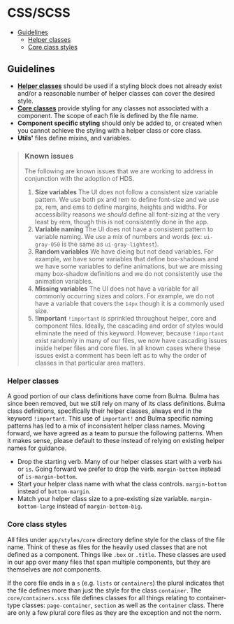 # CSS/SCSS

<!-- START doctoc generated TOC please keep comment here to allow auto update -->
<!-- DON'T EDIT THIS SECTION, INSTEAD RE-RUN doctoc TO UPDATE -->

- [Guidelines](#guidelines)
  - [Helper classes](#helper-classes)
  - [Core class styles](#core-class-styles)

<!-- END doctoc generated TOC please keep comment here to allow auto update -->

## Guidelines

- [**Helper classes**](#helper-classes) should be used if a styling block does not already exist and/or a reasonable number of helper classes can cover the desired style.
- [**Core classes**](#core-class-styles) provide styling for any classes not associated with a component. The scope of each file is defined by the file name.
- **Component specific styling** should only be added to, or created when you cannot achieve the styling with a helper class or core class.
- **Utils'** files define mixins, and variables. 

> ### Known issues
> The following are known issues that we are working to address in conjunction with the adoption of HDS.
> 1. **Size variables** The UI does not follow a consistent size variable pattern. We use both px and rem to define font-size and we use px, rem, and ems to define margins, heights and widths. For accessibility reasons we _should_ define all font-sizing at the very least by rem, though this is not consistently done in the app.
> 2. **Variable naming** The UI does not have a consistent pattern to variable naming. We use a mix of numbers and words (ex: `ui-gray-050` is the same as `ui-gray-lightest`).
> 3. **Random variables** We have dieing but not dead variables. For example, we have some variables that define box-shadows and we have some variables to define animations, but we are missing many box-shadow definitions and we do not consistently use the animation variables.
> 4. **Missing variables** The UI does not have a variable for all commonly occurring sizes and colors. For example, we do not have a variable that covers the `14px` though it is a commonly used size.
> 5. **!Important** `!important` is sprinkled throughout helper, core and component files. Ideally, the cascading and order of styles would eliminate the need of this keyword. However, because `!important` exist randomly in many of our files, we now have cascading issues inside helper files and core files. In all known cases where these issues exist a comment has been left as to why the order of classes in that particular area matters.

### Helper classes

A good portion of our class definitions have come from Bulma. Bulma has since been removed, but we still rely on many of its class definitions. Bulma class definitions, specifically their helper classes, always end in the keyword  `!important`. This use of `important!` and Bulma specific naming patterns has led to a mix of inconsistent helper class names. Moving forward, we have agreed as a team to pursue the following patterns. When it makes sense, please default to these instead of relying on existing helper names for guidance.

- Drop the starting verb. Many of our helper classes start with a verb `has` or `is`. Going forward we prefer to drop the verb. `margin-bottom` instead of `is-margin-bottom`.
- Start your helper class name with what the class controls. `margin-bottom` instead of `bottom-margin`.
- Match your helper class size to a pre-existing size variable. `margin-bottom-large` instead of `margin-bottom-big`.

### Core class styles

All files under `app/styles/core` directory define style for the class of the file name. Think of these as files for the heavily used classes that are not defined as a component. Things like `.box` or `.title`. These classes are used in our app over many files that span multiple components, but they are themselves are _not_ components.

If the core file ends in a `s` (e.g. `lists` or `containers`) the plural indicates that the file defines more than just the style for the class `container`. The `core/containers.scss` file defines classes for all things relating to container-type classes: `page-container`, `section` as well as the `container` class. There are only a few plural core files as they are the exception and not the norm.
